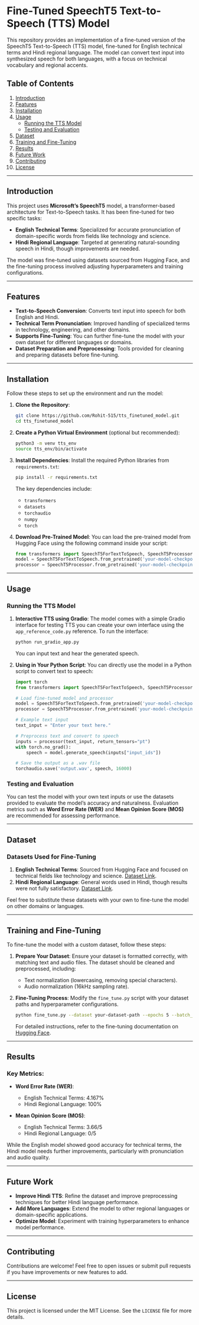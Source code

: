 # Fine-Tuned SpeechT5 Text-to-Speech (TTS) Model

This repository provides an implementation of a fine-tuned version of the SpeechT5 Text-to-Speech (TTS) model, fine-tuned for English technical terms and Hindi regional language. The model can convert text input into synthesized speech for both languages, with a focus on technical vocabulary and regional accents.

## Table of Contents
1. [Introduction](#introduction)
2. [Features](#features)
3. [Installation](#installation)
4. [Usage](#usage)
    - [Running the TTS Model](#running-the-tts-model)
    - [Testing and Evaluation](#testing-and-evaluation)
5. [Dataset](#dataset)
6. [Training and Fine-Tuning](#training-and-fine-tuning)
7. [Results](#results)
8. [Future Work](#future-work)
9. [Contributing](#contributing)
10. [License](#license)

---

## Introduction

This project uses **Microsoft’s SpeechT5** model, a transformer-based architecture for Text-to-Speech tasks. It has been fine-tuned for two specific tasks:
- **English Technical Terms**: Specialized for accurate pronunciation of domain-specific words from fields like technology and science.
- **Hindi Regional Language**: Targeted at generating natural-sounding speech in Hindi, though improvements are needed.

The model was fine-tuned using datasets sourced from Hugging Face, and the fine-tuning process involved adjusting hyperparameters and training configurations.

---

## Features

- **Text-to-Speech Conversion**: Converts text input into speech for both English and Hindi.
- **Technical Term Pronunciation**: Improved handling of specialized terms in technology, engineering, and other domains.
- **Supports Fine-Tuning**: You can further fine-tune the model with your own dataset for different languages or domains.
- **Dataset Preparation and Preprocessing**: Tools provided for cleaning and preparing datasets before fine-tuning.

---

## Installation

Follow these steps to set up the environment and run the model:

1. **Clone the Repository**:
    ```bash
    git clone https://github.com/Rohit-515/tts_finetuned_model.git
    cd tts_finetuned_model
    ```

2. **Create a Python Virtual Environment** (optional but recommended):
    ```bash
    python3 -m venv tts_env
    source tts_env/bin/activate
    ```

3. **Install Dependencies**:
    Install the required Python libraries from `requirements.txt`:
    ```bash
    pip install -r requirements.txt
    ```

    The key dependencies include:
    - `transformers`
    - `datasets`
    - `torchaudio`
    - `numpy`
    - `torch`

4. **Download Pre-Trained Model**:
    You can load the pre-trained model from Hugging Face using the following command inside your script:
    ```python
    from transformers import SpeechT5ForTextToSpeech, SpeechT5Processor
    model = SpeechT5ForTextToSpeech.from_pretrained('your-model-checkpoint')
    processor = SpeechT5Processor.from_pretrained('your-model-checkpoint')
    ```

---

## Usage

### Running the TTS Model

1. **Interactive TTS using Gradio**:
    The model comes with a simple Gradio interface for testing TTS you can create your own interface using the `app_reference_code.py` reference. To run the interface:
    
    ```bash
    python run_gradio_app.py
    ```

    You can input text and hear the generated speech.

2. **Using in Your Python Script**:
    You can directly use the model in a Python script to convert text to speech:

    ```python
    import torch
    from transformers import SpeechT5ForTextToSpeech, SpeechT5Processor

    # Load fine-tuned model and processor
    model = SpeechT5ForTextToSpeech.from_pretrained('your-model-checkpoint')
    processor = SpeechT5Processor.from_pretrained('your-model-checkpoint')

    # Example text input
    text_input = "Enter your text here."

    # Preprocess text and convert to speech
    inputs = processor(text_input, return_tensors="pt")
    with torch.no_grad():
        speech = model.generate_speech(inputs["input_ids"])

    # Save the output as a .wav file
    torchaudio.save('output.wav', speech, 16000)
    ```

### Testing and Evaluation

You can test the model with your own text inputs or use the datasets provided to evaluate the model’s accuracy and naturalness. Evaluation metrics such as **Word Error Rate (WER)** and **Mean Opinion Score (MOS)** are recommended for assessing performance.

---

## Dataset

### Datasets Used for Fine-Tuning

1. **English Technical Terms**: Sourced from Hugging Face and focused on technical fields like technology and science. [Dataset Link](https://huggingface.co/datasets/Yassmen/TTS_English_Technical_data).
2. **Hindi Regional Language**: General words used in Hindi, though results were not fully satisfactory. [Dataset Link](https://huggingface.co/datasets/1rsh/tts-rj-hi-karya).

Feel free to substitute these datasets with your own to fine-tune the model on other domains or languages.

---

## Training and Fine-Tuning

To fine-tune the model with a custom dataset, follow these steps:

1. **Prepare Your Dataset**: Ensure your dataset is formatted correctly, with matching text and audio files. The dataset should be cleaned and preprocessed, including:
    - Text normalization (lowercasing, removing special characters).
    - Audio normalization (16kHz sampling rate).

2. **Fine-Tuning Process**:
    Modify the `fine_tune.py` script with your dataset paths and hyperparameter configurations.

    ```bash
    python fine_tune.py --dataset your-dataset-path --epochs 5 --batch_size 16 --learning_rate 3e-5
    ```

    For detailed instructions, refer to the fine-tuning documentation on [Hugging Face](https://huggingface.co/microsoft/speecht5_tts).

---

## Results

### Key Metrics:
- **Word Error Rate (WER)**:
  - English Technical Terms: 4.167%
  - Hindi Regional Language: 100%

- **Mean Opinion Score (MOS)**:
  - English Technical Terms: 3.66/5
  - Hindi Regional Language: 0/5

While the English model showed good accuracy for technical terms, the Hindi model needs further improvements, particularly with pronunciation and audio quality.

---

## Future Work

- **Improve Hindi TTS**: Refine the dataset and improve preprocessing techniques for better Hindi language performance.
- **Add More Languages**: Extend the model to other regional languages or domain-specific applications.
- **Optimize Model**: Experiment with training hyperparameters to enhance model performance.

---

## Contributing

Contributions are welcome! Feel free to open issues or submit pull requests if you have improvements or new features to add.

---

## License

This project is licensed under the MIT License. See the `LICENSE` file for more details.

